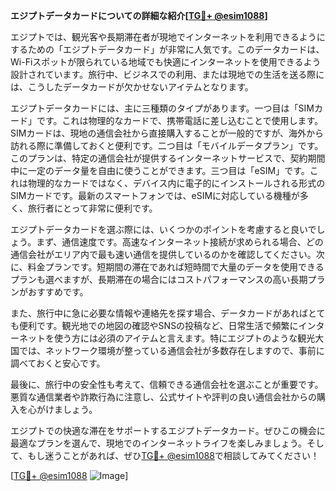 **エジプトデータカードについての詳細な紹介[[TG💪+ @esim1088](https://t.me/s/esim1088)]**

エジプトでは、観光客や長期滞在者が現地でインターネットを利用できるようにするための「エジプトデータカード」が非常に人気です。このデータカードは、Wi-Fiスポットが限られている地域でも快適にインターネットを使用できるよう設計されています。旅行中、ビジネスでの利用、または現地での生活を送る際には、こうしたデータカードが欠かせないアイテムとなります。

エジプトデータカードには、主に三種類のタイプがあります。一つ目は「SIMカード」です。これは物理的なカードで、携帯電話に差し込むことで使用します。SIMカードは、現地の通信会社から直接購入することが一般的ですが、海外から訪れる際に準備しておくと便利です。二つ目は「モバイルデータプラン」です。このプランは、特定の通信会社が提供するインターネットサービスで、契約期間中に一定のデータ量を自由に使うことができます。三つ目は「eSIM」です。これは物理的なカードではなく、デバイス内に電子的にインストールされる形式のSIMカードです。最新のスマートフォンでは、eSIMに対応している機種が多く、旅行者にとって非常に便利です。

エジプトデータカードを選ぶ際には、いくつかのポイントを考慮すると良いでしょう。まず、通信速度です。高速なインターネット接続が求められる場合、どの通信会社がエリア内で最も速い通信を提供しているのかを確認してください。次に、料金プランです。短期間の滞在であれば短時間で大量のデータを使用できるプランも選べますが、長期滞在の場合にはコストパフォーマンスの高い長期プランがおすすめです。

また、旅行中に急に必要な情報や連絡先を探す場合、データカードがあればとても便利です。観光地での地図の確認やSNSの投稿など、日常生活で頻繁にインターネットを使う方には必須のアイテムと言えます。特にエジプトのような観光大国では、ネットワーク環境が整っている通信会社が多数存在しますので、事前に調べておくと安心です。

最後に、旅行中の安全性も考えて、信頼できる通信会社を選ぶことが重要です。悪質な通信業者や詐欺行為に注意し、公式サイトや評判の良い通信会社からの購入を心がけましょう。

エジプトでの快適な滞在をサポートするエジプトデータカード。ぜひこの機会に最適なプランを選んで、現地でのインターネットライフを楽しみましょう。そして、もし迷うことがあれば、ぜひ[TG💪+ @esim1088](https://t.me/s/esim1088)で相談してみてください！

[[TG💪+ @esim1088](https://t.me/s/esim1088) ![Image](https://i.postimg.cc/Y0z9fWf4/image.png)]